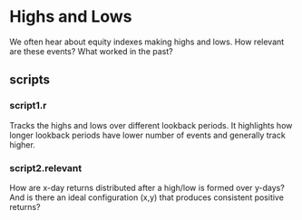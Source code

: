# Highs and Lows
We often hear about equity indexes making highs and lows. How relevant are these events? What worked in the past?

## scripts
### script1.r 
Tracks the highs and lows over different lookback periods. It highlights how longer lookback periods have lower number of events and generally track higher.

### script2.relevant
How are x-day returns distributed after a high/low is formed over y-days? And is there an ideal configuration (x,y) that produces consistent positive returns?